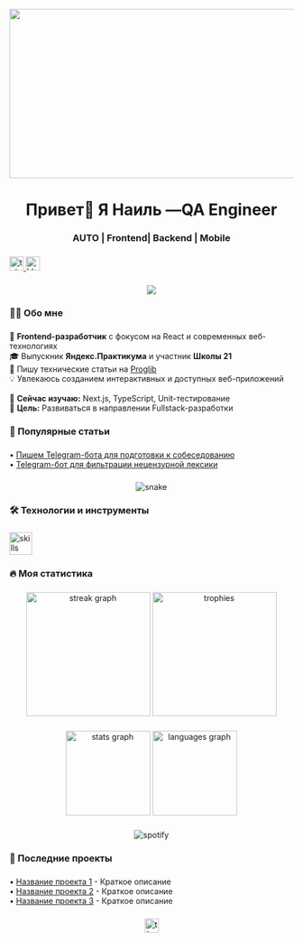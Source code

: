 <br clear="both">

<div align="center">
  <img height="300" width="600" src="https://user-images.githubusercontent.com/74038190/225813708-98b745f2-7d22-48cf-9150-083f1b00d6c9.gif"  />
</div>

###

<h1 align="center">Привет👋 Я Наиль —QA Engineer </h1>

<h3 align="center"> AUTO | Frontend| Backend | Mobile</h3>

###

  </a>
  <a href="https://t.me/zoom95957" target="_blank">
    <img src="https://img.shields.io/static/v1?message=Telegram&logo=telegram&label=&color=2CA5E0&logoColor=white&labelColor=&style=for-the-badge" height="25" alt="telegram logo"  />
  </a>
  <a href="https://hh.ru/resume/3e7f6414ff0e922cee0039ed1f654e62484254" target="_blank">
    <img src="https://img.shields.io/badge/Резюме-HH.ru-red?style=for-the-badge&logo=hh.ru&logoColor=white" height="25" alt="hh logo"  />
  </a>


###

<div align="center">
  <img src="https://visitor-badge.laobi.icu/badge?page_id=filimonovalexey.filimonovalexey&color=00c4ff"  />
</div>

###

<h3 align="left">👨‍💻 Обо мне</h3>

###

<p align="left">🚀 <strong>Frontend-разработчик</strong> с фокусом на React и современных веб-технологиях<br>🎓 Выпускник <strong>Яндекс.Практикума</strong> и участник <strong>Школы 21</strong><br>📝 Пишу технические статьи на <a href="https://proglib.io/u/tehnomaniak">Proglib</a><br>💡 Увлекаюсь созданием интерактивных и доступных веб-приложений<br><br>🔧 <strong>Сейчас изучаю:</strong> Next.js, TypeScript, Unit-тестирование<br>🎯 <strong>Цель:</strong> Развиваться в направлении Fullstack-разработки</p>

###

<h3 align="left">📕 Популярные статьи</h3>

###

<div align="left">
  • <a href="https://proglib.io/p/pishem-telegram-bota-dlya-podgotovki-k-sobesedovaniyu-na-frontend-razrabotchika-2024-05-29">Пишем Telegram-бота для подготовки к собеседованию</a><br>
  • <a href="https://proglib.io/p/pishem-telegram-bota-dlya-filtracii-necenzurnoy-leksiki-v-chate-2024-07-15">Telegram-бот для фильтрации нецензурной лексики</a>
</div>

###

<p align="center">
  <img src="https://github.com/filimonovalexey/filimonovalexey/blob/output/github-contribution-grid-snake.svg" alt="snake" />
</p>

###

<h3 align="left">🛠 Технологии и инструменты</h3>

###

<div align="left">
  <img src="https://skillicons.dev/icons?i=js,ts,html,css,react,nextjs,redux,webpack,vite,jest,git,github,figma,nodejs,express,mongodb,postgres,py,bash" height="40" alt="skills icons" />
</div>

###

<h3 align="left">🔥 Моя статистика</h3>

###

<div align="center">
  <img src="https://streak-stats.demolab.com?user=filimonovalexey&theme=dark&hide_border=true&border_radius=6&mode=weekly&background=45%2C1F1F1F%2C000000" height="220" alt="streak graph"  />
  <img src="https://github-profile-trophy.vercel.app/?username=filimonovalexey&theme=onedark&no-frame=true&no-bg=true&margin-w=10&column=4" height="220" alt="trophies" />
</div>

###

<div align="center">
  <img src="https://github-readme-stats.vercel.app/api?username=filimonovalexey&show_icons=true&hide_border=true&theme=dracula&count_private=true&include_all_commits=true&hide_title=true" height="150" alt="stats graph"  />
  <img src="https://github-readme-stats.vercel.app/api/top-langs/?username=filimonovalexey&layout=compact&langs_count=6&theme=dracula&hide_border=true" height="150" alt="languages graph"  />
</div>

###

<div align="center">
  <img src="https://spotify-github-profile.vercel.app/api/view?uid=ВАШ_SPOTIFY_ID&cover_image=true&theme=novatorem&bar_color=53b14f&bar_color_cover=false" alt="spotify" />
</div>

###

<h3 align="left">📌 Последние проекты</h3>

###

<div align="left">
  • <a href="https://github.com/filimonovalexey/ПРОЕКТ_1">Название проекта 1</a> - Краткое описание<br>
  • <a href="https://github.com/filimonovalexey/ПРОЕКТ_2">Название проекта 2</a> - Краткое описание<br>
  • <a href="https://github.com/filimonovalexey/ПРОЕКТ_3">Название проекта 3</a> - Краткое описание
</div>

###

<div align="center">
  <img src="https://img.shields.io/badge/Спасибо_за_визит!-FF6B6B?style=for-the-badge&logoColor=white" height="25" alt="thanks badge"  />
</div>
